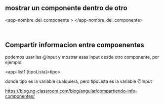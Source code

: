 ## mostrar un componente dentro de otro
<app-nombre_del_componente > </app-nombre_del_componente>

</br>

## Compartir informacion entre compoenentes
podemos usar las @input  y mostrar esas input desde otro componente, por ejemplo:

<app-list1 [tipoLista]=tipo>  </app-list1>

donde tipo es la variable cualquiera, pero tipoLista es la variable @Input

https://blog.ng-classroom.com/blog/angular/compartiendo-info-componentes/

